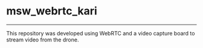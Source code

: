# msw_webrtc_kari

***
This repository was developed using WebRTC and a video capture board to stream video from the drone.

[comment]: <> (<p  align="center"><img  src="video/Control_WebRTC.gif"  width="100%"></p>)
